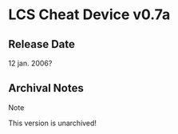 # LCS Cheat Device v0.7a

## Release Date
12 jan. 2006?

## Archival Notes
 
> [!NOTE]
> This version is unarchived!